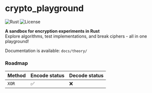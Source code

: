 # crypto_playground

![Rust](https://img.shields.io/badge/Rust-1.70+-orange)
![License](https://img.shields.io/badge/License-MIT-blue)

**A sandbox for encryption experiments in Rust**  
Explore algorithms, test implementations, and break ciphers - all in one playground!

Documentation is available: `docs/theory/`

### Roadmap
| Method | Encode status | Decode status |
|--------|---------------|---------------|
| `XOR`  | ✅             | ❌             |
